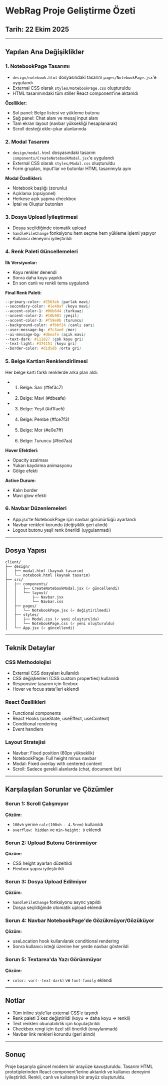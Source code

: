 # WebRag Proje Geliştirme Özeti

## Tarih: 22 Ekim 2025

---

## Yapılan Ana Değişiklikler

### 1. NotebookPage Tasarımı
- `design/notebook.html` dosyasındaki tasarım `pages/NotebookPage.jsx`'e uygulandı
- External CSS olarak `styles/NotebookPage.css` oluşturuldu
- HTML tasarımındaki tüm stiller React component'ine aktarıldı

**Özellikler:**
- Sol panel: Belge listesi ve yükleme butonu
- Sağ panel: Chat alanı ve mesaj input alanı
- Tam ekran layout (navbar yüksekliği hesaplanarak)
- Scroll desteği ekle-çıkar alanlarında

### 2. Modal Tasarımı
- `design/modal.html` dosyasındaki tasarım `components/CreateNotebookModal.jsx`'e uygulandı
- External CSS olarak `styles/Modal.css` oluşturuldu
- Form grupları, input'lar ve butonlar HTML tasarımıyla aynı

**Modal Özellikleri:**
- Notebook başlığı (zorunlu)
- Açıklama (opsiyonel)
- Herkese açık yapma checkbox
- İptal ve Oluştur butonları

### 3. Dosya Upload İyileştirmesi
- Dosya seçildiğinde otomatik upload
- `handleFileChange` fonksiyonu hem seçme hem yükleme işlemi yapıyor
- Kullanıcı deneyimi iyileştirildi

### 4. Renk Paleti Güncellemeleri

**İlk Versiyonlar:**
- Koyu renkler denendi
- Sonra daha koyu yapıldı
- En son canlı ve renkli tema uygulandı

**Final Renk Paleti:**
```css
--primary-color: #2563eb (parlak mavi)
--secondary-color: #1e40af (koyu mavi)
--accent-color-1: #06b6d4 (turkuaz)
--accent-color-2: #10b981 (yeşil)
--accent-color-3: #f59e0b (turuncu)
--background-color: #fbbf24 (canlı sarı)
--user-message-bg: #7c3aed (mor)
--ai-message-bg: #dbeafe (açık mavi)
--text-dark: #111827 (çok koyu gri)
--text-light: #374151 (koyu gri)
--border-color: #d1d5db (orta gri)
```

### 5. Belge Kartları Renklendirilmesi
Her belge kartı farklı renklerde arka plan aldı:
- 1. Belge: Sarı (#fef3c7)
- 2. Belge: Mavi (#dbeafe)
- 3. Belge: Yeşil (#d1fae5)
- 4. Belge: Pembe (#fce7f3)
- 5. Belge: Mor (#e0e7ff)
- 6. Belge: Turuncu (#fed7aa)

**Hover Efektleri:**
- Opacity azalması
- Yukarı kaydırma animasyonu
- Gölge efekti

**Active Durum:**
- Kalın border
- Mavi glow efekti

### 6. Navbar Düzenlemeleri
- App.jsx'te NotebookPage için navbar görünürlüğü ayarlandı
- Navbar renkleri korundu (değişiklik geri alındı)
- Logout butonu yeşil renk önerildi (uygulanmadı)

---

## Dosya Yapısı

```
client/
├── design/
│   ├── modal.html (kaynak tasarım)
│   └── notebook.html (kaynak tasarım)
├── src/
│   ├── components/
│   │   ├── CreateNotebookModal.jsx (✓ güncellendi)
│   │   └── layout/
│   │       ├── Navbar.jsx
│   │       └── Navbar.css
│   ├── pages/
│   │   └── NotebookPage.jsx (✓ değiştirilmedi)
│   ├── styles/
│   │   ├── Modal.css (✓ yeni oluşturuldu)
│   │   └── NotebookPage.css (✓ yeni oluşturuldu)
│   └── App.jsx (✓ güncellendi)
```

---

## Teknik Detaylar

### CSS Methodolojisi
- External CSS dosyaları kullanıldı
- CSS değişkenleri (CSS custom properties) kullanıldı
- Responsive tasarım için flexbox
- Hover ve focus state'leri eklendi

### React Özellikleri
- Functional components
- React Hooks (useState, useEffect, useContext)
- Conditional rendering
- Event handlers

### Layout Stratejisi
- Navbar: Fixed position (60px yükseklik)
- NotebookPage: Full height minus navbar
- Modal: Fixed overlay with centered content
- Scroll: Sadece gerekli alanlarda (chat, document list)

---

## Karşılaşılan Sorunlar ve Çözümler

### Sorun 1: Scroll Çalışmıyor
**Çözüm:** 
- `100vh` yerine `calc(100vh - 4.5rem)` kullanıldı
- `overflow: hidden` ve `min-height: 0` eklendi

### Sorun 2: Upload Butonu Görünmüyor
**Çözüm:** 
- CSS height ayarları düzeltildi
- Flexbox yapısı iyileştirildi

### Sorun 3: Dosya Upload Edilmiyor
**Çözüm:** 
- `handleFileChange` fonksiyonu async yapıldı
- Dosya seçildiğinde otomatik upload eklendi

### Sorun 4: Navbar NotebookPage'de Gözükmüyor/Gözüküyor
**Çözüm:** 
- useLocation hook kullanılarak conditional rendering
- Sonra kullanıcı isteği üzerine her yerde navbar gösterildi

### Sorun 5: Textarea'da Yazı Görünmüyor
**Çözüm:** 
- `color: var(--text-dark)` ve `font-family` eklendi

---

## Notlar

- Tüm inline style'lar external CSS'e taşındı
- Renk paleti 3 kez değiştirildi (koyu → daha koyu → renkli)
- Text renkleri okunabilirlik için koyulaştırıldı
- Checkbox rengi için özel stil önerildi (onaylanmadı)
- Navbar link renkleri korundu (geri alındı)

---

## Sonuç

Proje başarıyla güncel modern bir arayüze kavuşturuldu. Tasarım HTML prototiplerinden React component'lerine aktarıldı ve kullanıcı deneyimi iyileştirildi. Renkli, canlı ve kullanışlı bir arayüz oluşturuldu.
